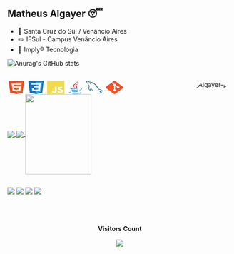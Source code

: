 ## Matheus Algayer 😴

- 📍 Santa Cruz do Sul / Venâncio Aires
- ✏️ IFSul - Campus Venâncio Aires
- 💼 Imply® Tecnologia

![Anurag's GitHub stats](https://github-readme-stats.vercel.app/api?username=algayer&show_icons=true&theme=tokyonight)

<div style="display: inline_block"><br>
  <img align="center" alt="Algayer-HTML" height="30" width="40" src="https://raw.githubusercontent.com/devicons/devicon/master/icons/html5/html5-original.svg">
  <img align="center" alt="Algayer-CSS" height="30" width="40" src="https://raw.githubusercontent.com/devicons/devicon/master/icons/css3/css3-original.svg">
  <img align="center" alt="Algayer-Js" height="30" width="40" src="https://raw.githubusercontent.com/devicons/devicon/master/icons/javascript/javascript-plain.svg">
  <img align="center" alt="Algayer-CSS" height="30" width="40" src="https://raw.githubusercontent.com/devicons/devicon/1119b9f84c0290e0f0b38982099a2bd027a48bf1/icons/java/java-original.svg">
  <img align="center" alt="Algayer-SQL" height="30" width="40" src="https://raw.githubusercontent.com/devicons/devicon/1119b9f84c0290e0f0b38982099a2bd027a48bf1/icons/mysql/mysql-original.svg">
  <img align="center" alt="Algayer-java" height="30" width="40" src="https://raw.githubusercontent.com/devicons/devicon/1119b9f84c0290e0f0b38982099a2bd027a48bf1/icons/git/git-original.svg">
  <img align="right" alt="Algayer-pic" height="150" style="border-radius:50px;" src="https://i.pinimg.com/564x/40/76/79/407679d20088c659aba7a760c69dd7c3.jpg">
</div>
  
  <div>
  <a href="https://github.com/algayer">
  <img height="180em"   align="center" src="https://github-readme-stats.vercel.app/api?username=algayer&show_icons=true&theme=react&include_all_commits=true&count_private=true"/>
  <img height="180em"  align="center" src="https://github-readme-stats.vercel.app/api/top-langs/?username=algayer&layout=compact&langs_count=7&theme=react" />

  <img align="center" width="148" height="180" src="https://media1.tenor.com/images/68e8337fb4eb7e40645d832c64762a8b/tenor.gif?itemid=19443613">
 </div>
  
  ##

<div> 
  <a href = "mailto:matheusalgayer15@gmail.com"><img src="https://img.shields.io/badge/-Gmail-%23333?style=for-the-badge&logo=gmail&logoColor=white" target="_blank"></a>
  <a href="https://www.linkedin.com/in/matheus-algayer-228150258/" target="_blank"><img src="https://img.shields.io/badge/-LinkedIn-%230077B5?style=for-the-badge&logo=linkedin&logoColor=white" target="_blank"></a> 
    <a href="https://twitter.com/matheus_algayer/" target="_blank"><img src="https://img.shields.io/badge/-Twitter-%230077B5?style=for-the-badge&logo=twitter&logoColor=white" target="_blank"></a>
    <a href="https://instagram.com/matheus_algayer" target="_blank"><img src="https://img.shields.io/badge/-Instagram-%23E4405F?style=for-the-badge&logo=instagram&logoColor=white" target="_blank"></a>
</div>
<br>
<br>

  
<div align="center">
  <br><p align="centre"><b>Visitors Count</b></p>  
  <p align="center"><img align="center" src="https://profile-counter.glitch.me/{algayer}/count.svg" /></p> 
  <br>
</div>
